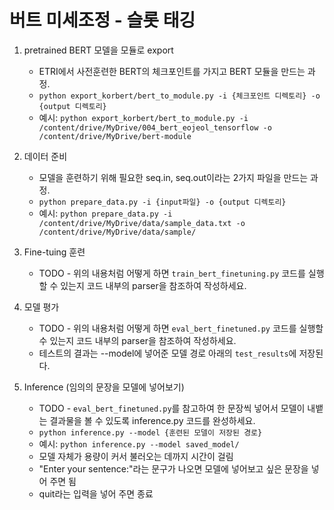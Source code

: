 # 버트 미세조정 - 슬롯 태깅  
  
1. pretrained BERT 모델을 모듈로 export  
    - ETRI에서 사전훈련한 BERT의 체크포인트를 가지고 BERT 모듈을 만드는 과정.  
    - `python export_korbert/bert_to_module.py -i {체크포인트 디렉토리} -o {output 디렉토리}`   
    - 예시: `python export_korbert/bert_to_module.py -i /content/drive/MyDrive/004_bert_eojeol_tensorflow -o /content/drive/MyDrive/bert-module`  
  
2. 데이터 준비  
    - 모델을 훈련하기 위해 필요한 seq.in, seq.out이라는 2가지 파일을 만드는 과정.  
    - `python prepare_data.py -i {input파일} -o {output 디렉토리}`   
    - 예시: `python prepare_data.py -i /content/drive/MyDrive/data/sample_data.txt -o /content/drive/MyDrive/data/sample/`  
  
3. Fine-tuing 훈련  
    - TODO - 위의 내용처럼 어떻게 하면 `train_bert_finetuning.py` 코드를 실행할 수 있는지 코드 내부의 parser을 참조하여 작성하세요.  
  
4. 모델 평가  
    - TODO - 위의 내용처럼 어떻게 하면 `eval_bert_finetuned.py` 코드를 실행할 수 있는지 코드 내부의 parser을 참조하여 작성하세요.  
    - 테스트의 결과는 --model에 넣어준 모델 경로 아래의 `test_results`에 저장된다.  
  
3. Inference (임의의 문장을 모델에 넣어보기)  
    - TODO - `eval_bert_finetuned.py`를 참고하여 한 문장씩 넣어서 모델이 내뱉는 결과물을 볼 수 있도록 inference.py 코드를 완성하세요.  
    - `python inference.py --model {훈련된 모델이 저장된 경로}`   
    - 예시: `python inference.py --model saved_model/`   
    - 모델 자체가 용량이 커서 불러오는 데까지 시간이 걸림  
    - "Enter your sentence:"라는 문구가 나오면 모델에 넣어보고 싶은 문장을 넣어 주면 됨  
    - quit라는 입력을 넣어 주면 종료  
